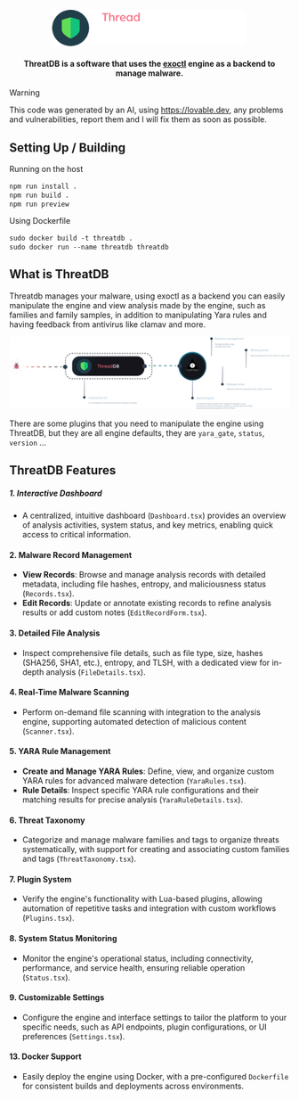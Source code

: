 <p align="center"><img src="assets/threatdb-icon.png" width=350 alt="exoctl Engine Banner"></p>

<h4 align="center">ThreatDB is a software that uses the <a href="https://github.com/exoctl/exoctl" >exoctl</a> engine as a backend to manage malware.</h4>

<p align="center">

</p>


> [!WARNING]  
> This code was generated by an AI, using https://lovable.dev, any problems and vulnerabilities, report them and I will fix them as soon as possible.


## Setting Up / Building

Running on the host

```
npm run install .
npm run build .
npm run preview
```

Using Dockerfile

```
sudo docker build -t threatdb .
sudo docker run --name threatdb threatdb
```

## What is ThreatDB

Threatdb manages your malware, using exoctl as a backend you can easily manipulate the engine and view analysis made by the engine, such as families and family samples, in addition to manipulating Yara rules and having feedback from antivirus like clamav and more.

![](assets/threatdb.png)

There are some plugins that you need to manipulate the engine using ThreatDB, but they are all engine defaults, they are `yara_gate`, `status`, `version` ...

## ThreatDB Features

##### 1. **Interactive Dashboard**
- A centralized, intuitive dashboard (`Dashboard.tsx`) provides an overview of analysis activities, system status, and key metrics, enabling quick access to critical information.

#### 2. **Malware Record Management**
- **View Records**: Browse and manage analysis records with detailed metadata, including file hashes, entropy, and maliciousness status (`Records.tsx`).
- **Edit Records**: Update or annotate existing records to refine analysis results or add custom notes (`EditRecordForm.tsx`).

#### 3. **Detailed File Analysis**
- Inspect comprehensive file details, such as file type, size, hashes (SHA256, SHA1, etc.), entropy, and TLSH, with a dedicated view for in-depth analysis (`FileDetails.tsx`).

#### 4. **Real-Time Malware Scanning**
- Perform on-demand file scanning with integration to the analysis engine, supporting automated detection of malicious content (`Scanner.tsx`).

#### 5. **YARA Rule Management**
- **Create and Manage YARA Rules**: Define, view, and organize custom YARA rules for advanced malware detection (`YaraRules.tsx`).
- **Rule Details**: Inspect specific YARA rule configurations and their matching results for precise analysis (`YaraRuleDetails.tsx`).

#### 6. **Threat Taxonomy**
- Categorize and manage malware families and tags to organize threats systematically, with support for creating and associating custom families and tags (`ThreatTaxonomy.tsx`).

#### 7. **Plugin System**
- Verify the engine's functionality with Lua-based plugins, allowing automation of repetitive tasks and integration with custom workflows (`Plugins.tsx`).

#### 8. **System Status Monitoring**
- Monitor the engine's operational status, including connectivity, performance, and service health, ensuring reliable operation (`Status.tsx`).

#### 9. **Customizable Settings**
- Configure the engine and interface settings to tailor the platform to your specific needs, such as API endpoints, plugin configurations, or UI preferences (`Settings.tsx`).

#### 13. **Docker Support**
- Easily deploy the engine using Docker, with a pre-configured `Dockerfile` for consistent builds and deployments across environments.
